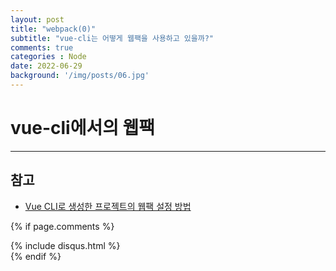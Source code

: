 ```yaml
---
layout: post
title: "webpack(0)"
subtitle: "vue-cli는 어떻게 웹팩을 사용하고 있을까?"
comments: true
categories : Node
date: 2022-06-29
background: '/img/posts/06.jpg'
---
```


# vue-cli에서의 웹팩

---
## 참고
- [Vue CLI로 생성한 프로젝트의 웹팩 설정 방법](https://joshua1988.github.io/vue-camp/webpack/project-setup.html)

{% if page.comments %}
<div id="post-disqus" class="container">
{% include disqus.html %}
</div>
{% endif %}
